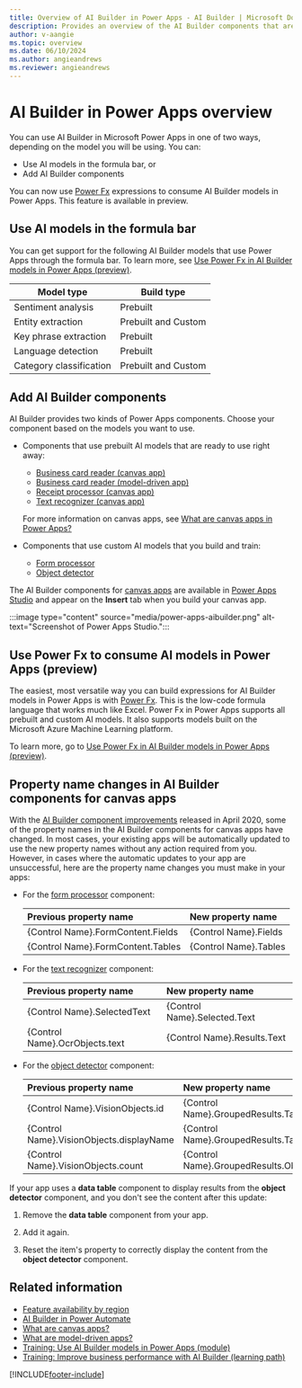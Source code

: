 ```yaml
---
title: Overview of AI Builder in Power Apps - AI Builder | Microsoft Docs
description: Provides an overview of the AI Builder components that are available to use with canvas and model-driven apps in Power Apps.
author: v-aangie
ms.topic: overview
ms.date: 06/10/2024
ms.author: angieandrews
ms.reviewer: angieandrews
---
```


# AI Builder in Power Apps overview

You can use AI Builder in Microsoft Power Apps in one of two ways, depending on the model you will be using. You can:

- Use AI models in the formula bar, or
- Add AI Builder components

You can now use [Power Fx](#use-power-fx-to-consume-ai-models-in-power-apps-preview) expressions to consume AI Builder models in Power Apps. This feature is available in preview.

## Use AI models in the formula bar

You can get support for the following AI Builder models that use Power Apps through the formula bar. To learn more, see [Use Power Fx in AI Builder models in Power Apps (preview)](powerfx-in-powerapps.md).

|Model type | Build type  |
|---------|---------|
| Sentiment analysis  | Prebuilt     |
| Entity extraction | Prebuilt and Custom  |
| Key phrase extraction | Prebuilt        |
| Language detection   | Prebuilt     |
| Category classification | Prebuilt and Custom   |

## Add AI Builder components

AI Builder provides two kinds of Power Apps components. Choose your component based on the models you want to use.

- Components that use prebuilt AI models that are ready to use right away:
  - [Business card reader (canvas app)](business-card-reader-component-in-powerapps.md)
  - [Business card reader (model-driven app)](business-card-reader-component-model-driven.md)
  - [Receipt processor (canvas app)](prebuilt-receipt-processor-component-in-powerapps.md)
  - [Text recognizer (canvas app)](prebuilt-text-recognizer-component-in-powerapps.md)

   For more information on canvas apps, see [What are canvas apps in Power Apps?](/powerapps/maker/canvas-apps/getting-started)

- Components that use custom AI models that you build and train:

  - [Form processor](form-processor-component-in-powerapps.md)
  - [Object detector](object-detector-component-in-powerapps.md)

The AI Builder components for [canvas apps](/powerapps/maker/canvas-apps/getting-started) are available in [Power Apps Studio](/powerapps/teams/understand-power-apps-studio) and appear on the **Insert** tab when you build your canvas app.

:::image type="content" source="media/power-apps-aibuilder.png" alt-text="Screenshot of Power Apps Studio.":::

## Use Power Fx to consume AI models in Power Apps (preview)

The easiest, most versatile way you can build expressions for AI Builder models in Power Apps is with [Power Fx](powerfx-in-powerapps.md). This is the low-code formula language that works much like Excel. Power Fx in Power Apps supports all prebuilt and custom AI models. It also supports models built on the Microsoft Azure Machine Learning platform.

To learn more, go to [Use Power Fx in AI Builder models in Power Apps (preview)](powerfx-in-powerapps.md).

## Property name changes in AI Builder components for canvas apps

With the [AI Builder component improvements](https://powerapps.microsoft.com/blog/ai-builder-february-update/) released in April 2020, some of the property names in the AI Builder components for canvas apps have changed. In most cases, your existing apps will be automatically updated to use the new property names without any action required from you. However, in cases where the automatic updates to your app are unsuccessful, here are the property name changes you must make in your apps:

- For the [form processor](form-processor-component-in-powerapps.md) component:

    |Previous property name | New property name |
    |:-------|:-------|
    |{Control Name}.FormContent.Fields |{Control Name}.Fields |
    |{Control Name}.FormContent.Tables |{Control Name}.Tables |


- For the [text recognizer](prebuilt-text-recognizer-component-in-powerapps.md) component:

    |Previous property name | New property name |
    |:-------|:-------|
    |{Control Name}.SelectedText |{Control Name}.Selected.Text |
    |{Control Name}.OcrObjects.text |{Control Name}.Results.Text |

- For the [object detector](object-detector-component-in-powerapps.md) component:

    |Previous property name | New property name |
    |:-------|:-------|
    |{Control Name}.VisionObjects.id |{Control Name}.GroupedResults.TagId |
    |{Control Name}.VisionObjects.displayName |{Control Name}.GroupedResults.TagName |
    |{Control Name}.VisionObjects.count |{Control Name}.GroupedResults.ObjectCount |

If your app uses a **data table** component to display results from the **object detector** component, and you don't see the content after this update:

1. Remove the **data table** component from your app.

1. Add it again.

1. Reset the item's property to correctly display the content from the **object detector** component.

## Related information

- [Feature availability by region](availability-region.md)  
- [AI Builder in Power Automate](use-in-flow-overview.md)  
- [What are canvas apps?](/powerapps/maker/canvas-apps/getting-started)  
- [What are model-driven apps?](/powerapps/maker/model-driven-apps/model-driven-app-overview)
- [Training: Use AI Builder models in Power Apps (module)](/training/modules/use-ai-builder/)
- [Training: Improve business performance with AI Builder (learning path)](/training/paths/improve-business-performance-ai-builder/) 

[!INCLUDE[footer-include](includes/footer-banner.md)]
